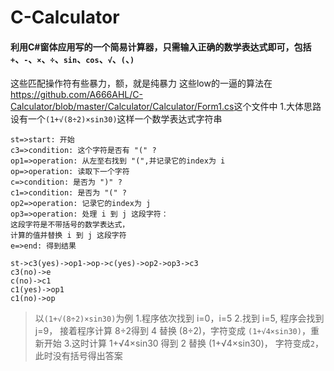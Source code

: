 # C-Calculator
#### 利用C#窗体应用写的一个简易计算器，只需输入正确的数学表达式即可，包括`+`、`-`、`×`、`÷`、`sin`、`cos`、`√`、`(`、`)`
这些匹配操作符有些暴力，额，就是纯暴力
这些low的一逼的算法在<https://github.com/A666AHL/C-Calculator/blob/master/Calculator/Calculator/Form1.cs>这个文件中
1.大体思路      
设有一个`(1+√(8÷2)×sin30)`这样一个数学表达式字符串
```flow
st=>start: 开始
c3=>condition: 这个字符是否有 "(" ?
op1=>operation: 从左至右找到 "(",并记录它的index为 i
op=>operation: 读取下一个字符
c=>condition: 是否为 ")" ?
c1=>condition: 是否为 "(" ?
op2=>operation: 记录它的index为 j
op3=>operation: 处理 i 到 j 这段字符：
这段字符是不带括号的数学表达式，
计算的值并替换 i 到 j 这段字符
e=>end: 得到结果

st->c3(yes)->op1->op->c(yes)->op2->op3->c3
c3(no)->e
c(no)->c1
c1(yes)->op1
c1(no)->op
```
> 以`(1+√(8÷2)×sin30)`为例
> 1.程序依次找到 i=0，i=5
> 2.找到 i=5, 程序会找到 j=9， 接着程序计算 8÷2得到 4 替换 (8÷2)，字符变成 `(1+√4×sin30)`，重新开始
> 3.这时计算 1+√4×sin30 得到 2 替换 (1+√4×sin30)， 字符变成`2`，此时没有括号得出答案
